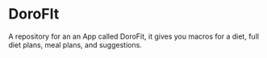 # DoroFIt
A repository for an an App called DoroFit, it gives you macros for a diet, full diet plans, meal plans, and suggestions.
